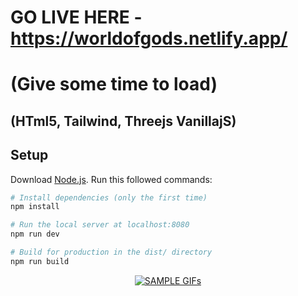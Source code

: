 # GO LIVE HERE - https://worldofgods.netlify.app/
# (Give some time to load)


## (HTml5, Tailwind, Threejs VanillajS)

## Setup
Download [Node.js](https://nodejs.org/en/download/).
Run this followed commands:


``` bash
# Install dependencies (only the first time)
npm install

# Run the local server at localhost:8080
npm run dev

# Build for production in the dist/ directory
npm run build
```
<div align="center" >
<a href ><img src="https://user-images.githubusercontent.com/76916192/140793817-065771f4-5fcf-4301-bc82-489d46d77797.gif" alt="SAMPLE GIFs"   ></a></div>

